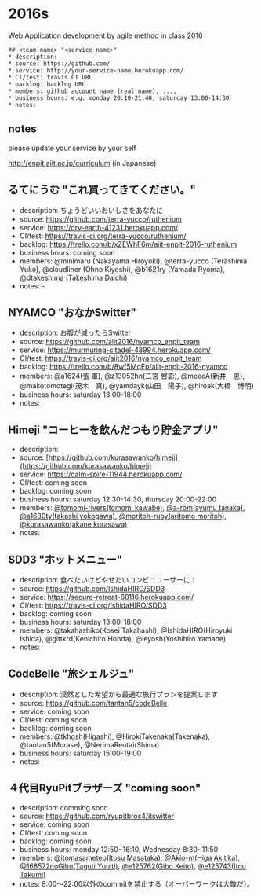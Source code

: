 # 2016s

Web Application development by agile method in class 2016

```
## <team-name> "<service name>"
* description:
* source: https://github.com/
* service: http://your-service-name.herokuapp.com/
* CI/test: travis CI URL
* backlog: backlog URL
* members: github account name (real name), ...,
* business hours: e.g. monday 20:10-21:40, saturday 13:00-14:30
* notes:
```

## notes

please update your service by your self

http://enpit.aiit.ac.jp/curriculum (in Japanese)

## るてにうむ "これ買ってきてください。"
* description: ちょうどいいおいしさをあなたに
* source: https://github.com/terra-yucco/ruthenium
* service: https://dry-earth-41231.herokuapp.com/
* CI/test: https://travis-ci.org/terra-yucco/ruthenium/
* backlog: https://trello.com/b/xZEWhF6m/aiit-enpit-2016-ruthenium
* business hours: coming soon
* members: @minimaru (Nakayama Hiroyuki), @terra-yucco (Terashima Yuko), @cloudliner (Ohno Kiyoshi), @b1621ry (Yamada Ryoma), @dtakeshima (Takeshima Daichi)
* notes: -

## NYAMCO "おなかSwitter"
* description: お腹が減ったらSwitter
* source: https://github.com/aiit2016/nyamco_enpit_team
* service: https://murmuring-citadel-48994.herokuapp.com/
* CI/test: https://travis-ci.org/aiit2016/nyamco_enpit_team
* backlog: https://trello.com/b/8wf5MqEp/aiit-enpit-2016-nyamco
* members: @a1624(張 軍), @z13052hn(二宮 啓彰), @meeeA(新井　恵), @makotomotegi(茂木　真), @yamdayk(山田　陽子), @hiroak(大橋　博明)
* business hours: saturday 13:00-18:00
* notes:

## Himeji "コーヒーを飲んだつもり貯金アプリ"
* description: 
* source: [https://github.com/kurasawanko/himeji](https://github.com/kurasawanko/himeji)
* service: https://calm-spire-11944.herokuapp.com/
* CI/test: coming soon
* backlog: coming soon
* business hours: saturday 12:30-14:30, thursday 20:00-22:00
* members: [@tomomi-rivers(tomomi kawabe)](https://github.com/tomomi-rivers), [@a-rom(ayumu tanaka)](https://github.com/a-rom), [@a1630ty(takashi yokogawa)](https://github.com/a1630ty), [@moritoh-ruby(aritomo moritoh)](https://github.com/moritoh-ruby), [@kurasawanko(akane kurasawa)](https://github.com/kurasawanko)
* notes:


## SDD3  "ホットメニュー"
* description: 食べたいけどやせたいコンビニユーザーに！ 
* source: https://github.com/IshidaHIRO/SDD3
* service: https://secure-retreat-68116.herokuapp.com/
* CI/test: https://travis-ci.org/IshidaHIRO/SDD3
* backlog: coming soon
* business hours: saturday 13:00-18:00
* members: @takahashiko(Kosei Takahashi), @IshidaHIRO(Hiroyuki Ishida), @gittkrd(Kenichiro Hohda), @leyosh(Yoshihiro Yamabe)
* notes: 


## CodeBelle "旅シェルジュ"
* description: 漠然とした希望から最適な旅行プランを提案します
* source: https://github.com/tantan5/codeBelle
* service: coming soon
* CI/test: coming soon
* backlog: coming soon
* members: @tkhgsh(Higashi), @HirokiTakenaka(Takenaka), @tantan5(Murase), @NerimaRentai(Shima)
* business hours: saturday 15:00-19:00
* notes:


## ４代目RyuPitブラザーズ "coming soon"
* description: comming soon
* source: https://github.com/ryupitbros4/itswitter
* service: coming soon
* CI/test: coming soon
* backlog: coming soon
* business hours: monday 12:50~16:10, Wednesday 8:30~11:50
* members: [@itomasameteo(Itosu Masataka)](https://github.com/itomasameteo), [@Akio-m(Higa Akitika)](https://github.com/Akio-m), [@168572noGihu(Taguti Yuuiti)](https://github.com/168572noGihu), [@e125762(Gibo Keito)](https://github.com/e125762), [@e125743(Itou Takumi)](https://github.com/e125743)
* notes: 8:00〜22:00以外のcommitを禁止する（オーバーワークは大敵だ）。

